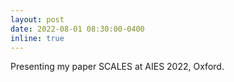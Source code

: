 ```yaml
---
layout: post
date: 2022-08-01 08:30:00-0400
inline: true
---
```


Presenting my paper SCALES at AIES 2022, Oxford.